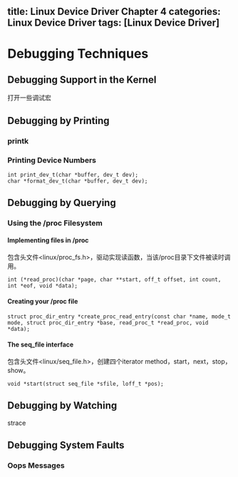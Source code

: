 title: Linux Device Driver Chapter 4
categories: Linux Device Driver
tags: [Linux Device Driver]
---
# Debugging Techniques
## Debugging Support in the Kernel
打开一些调试宏

## Debugging by Printing
### printk

### Printing Device Numbers
	int print_dev_t(char *buffer, dev_t dev);
	char *format_dev_t(char *buffer, dev_t dev);

## Debugging by Querying
### Using the /proc Filesystem
#### Implementing files in /proc
包含头文件<linux/proc_fs.h>，驱动实现读函数，当该/proc目录下文件被读时调用。
	
	int (*read_proc)(char *page, char **start, off_t offset, int count, int *eof, void *data);

#### Creating your /proc file
	struct proc_dir_entry *create_proc_read_entry(const char *name, mode_t mode, struct proc_dir_entry *base, read_proc_t *read_proc, void *data);

#### The seq_file interface
包含头文件<linux/seq_file.h>，创建四个iterator method，start，next，stop，show。

	void *start(struct seq_file *sfile, loff_t *pos);

## Debugging by Watching
strace

## Debugging System Faults
### Oops Messages




